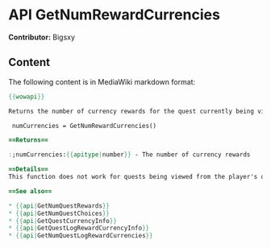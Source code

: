 # API GetNumRewardCurrencies

**Contributor:** Bigsxy

## Content

The following content is in MediaWiki markdown format:

```mediawiki
{{wowapi}}

Returns the number of currency rewards for the quest currently being viewed in the quest log or quest info frame.

 numCurrencies = GetNumRewardCurrencies()

==Returns==

:;numCurrencies:{{apitype|number}} - The number of currency rewards

==Details==
This function does not work for quests being viewed from the player's quest log. Use [[API_GetNumQuestLogRewardCurrencies]] instead. Check QuestInfoFrame.questLog to determine whether the quest info frame is currently displaying a quest log quest or not. 

==See also==

* {{api|GetNumQuestRewards}}
* {{api|GetNumQuestChoices}}
* {{api|GetQuestCurrencyInfo}}
* {{api|GetQuestLogRewardCurrencyInfo}}
* {{api|GetNumQuestLogRewardCurrencies}}
```